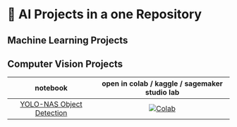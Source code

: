 # 🚀  AI Projects in a one Repository

## Machine Learning Projects


## Computer Vision Projects
| **notebook** | **open in colab / kaggle / sagemaker studio lab** |
|:------------:|:-------------------------------------------------:|
| [YOLO-NAS Object Detection](https://github.com/xcansuxakgul/AI/blob/main/YOLO_NAS_Tutorial.ipynb) | [![Colab](https://colab.research.google.com/assets/colab-badge.svg)](https://colab.research.google.com/drive/1McIV_77NEXCs3kicpCHz_LxTf8vQ4awc?usp=sharing) 
